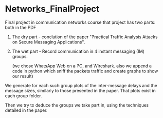 # Networks_FinalProject
Final project in communication networks course
that project has two parts: both in the PDF 

1. The dry part - conclution of the paper "Practical Traffic Analysis Attacks on Secure Messaging Applications".

2. The wet part - Record communication in 4 instant messaging (IM) groups.

   (we chose WhatsApp Web on a PC, and Wireshark. also we append a code in python which sniff the packets traffic and create graphs to show our result)

We generate for each such group plots of the inter-message delays and the message sizes, 
similarly to those presented in the paper. That plots exist in each group folder.

Then we try to deduce the groups we take part in, using the techniques detailed in the paper.
